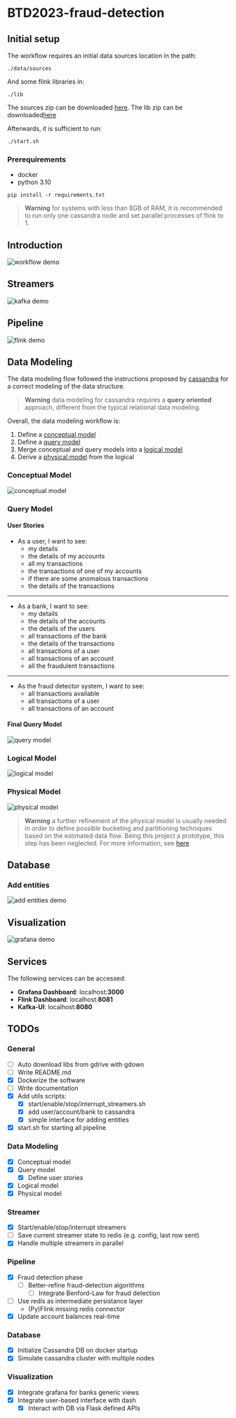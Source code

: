 # BTD2023-fraud-detection

## Initial setup

The workflow requires an initial data sources location in the path:
```
./data/sources
```
And some flink libraries in:
```
./lib
```

The sources zip can be downloaded [here](https://drive.google.com/file/d/13Po01RVLYdbDWWEvDPSfqElstoX_aX1g/view?usp=sharing).
The lib zip can be downloaded[here](https://drive.google.com/file/d/1cBIjjZTNSo9UqNsf9Hq3LvYaWSyWuvoz/view?usp=drive_link)

Afterwards, it is sufficient to run:
```sh
./start.sh
```

### Prerequirements

* docker
* python 3.10
```
pip install -r requirements.txt
```
> **Warning** for systems with less than 8GB of RAM, it is recommended to run only one cassandra node and set parallel processes of flink to 1. 

## Introduction

![workflow demo](./img/workflow.gif)

## Streamers

![kafka demo](./img/kafka_ui.png)

## Pipeline

![flink demo](./img/flink_dash.png)

## Data Modeling

The data modeling flow followed the instructions proposed by
[cassandra](https://cassandra.apache.org/doc/latest/cassandra/data_modeling.html) for a correct modeling of the data structure.
> **Warning**
> data modeling for cassandra requires a **query oriented** approach, different from the typical relational data modeling.

Overall, the data modeling workflow is:
1. Define a [conceptual model](#conceptual-model)
2. Define a [query model](#query-model)
3. Merge conceptual and query models into a [logical model](#logical-model)
4. Derive a [physical model](#physical-model) from the logical

### Conceptual Model
![conceptual model](img/1_conceptual_model.drawio.png)

### Query Model

#### User Stories

* As a user, I want to see:
    * my details
    * the details of my accounts
    * all my transactions
    * the transactions of one of my accounts
    * if there are some anomalous transactions
    * the details of the transactions

----

* As a bank, I want to see:
    * my details
    * the details of the accounts
    * the details of the users
    * all transactions of the bank
    * the details of the transactions
    * all transactions of a user
    * all transactions of an account
    * all the fraudulent transactions

----

* As the fraud detector system, I want to see:
    * all transactions available
    * all transactions of a user
    * all transactions of an account
    
#### Final Query Model

![query model](img/2_query_model.drawio.png)

### Logical Model

![logical model](img/3_logical_model.drawio.png)

### Physical Model

![physical model](img/4_physical_model.png)

> **Warning**
> a further refinement of the physical model is usually needed in order to define possible bucketing and partitioning techniques based on the estimated data flow. Being this project a prototype, this step has been neglected. For more information, see [here](https://cassandra.apache.org/doc/latest/cassandra/data_modeling/data_modeling_refining.html)

## Database

### Add entities

![add entities demo](./img/insert_bank.gif)

## Visualization

![grafana demo](./img/grafana.gif)

## Services

The following services can be accessed:
* **Grafana Dashboard**: localhost:**3000**
* **Flink Dashboard**: localhost:**8081**
* **Kafka-UI**: localhost:**8080**

## TODOs

### General
- [ ] Auto download libs from gdrive with gdown
- [ ] Write README.md
- [x] Dockerize the software
- [ ] Write documentation
- [x] Add utils scripts:
    - [x] start/enable/stop/interrupt_streamers.sh
    - [x] add user/account/bank to cassandra
    - [x] simple interface for adding entities
- [x] start.sh for starting all pipeline

### Data Modeling
- [x] Conceptual model
- [x] Query model
    - [x] Define user stories
- [x] Logical model
- [x] Physical model

### Streamer
- [x] Start/enable/stop/interrupt streamers
- [ ] Save current streamer state to redis (e.g. config, last row sent)
- [x] Handle multiple streamers in parallel

### Pipeline
- [x] Fraud detection phase
    - [ ] Better-refine fraud-detection algorithms
        - [ ] Integrate Benford-Law for fraud detection
- [ ] Use redis as intermediate persistance layer
    - (Py)Flink missing redis connector
- [x] Update account balances real-time

### Database
- [x] Initialize Cassandra DB on docker startup
- [x] Simulate cassandra cluster with multiple nodes

### Visualization
- [x] Integrate grafana for banks generic views
- [x] Integrate user-based interface with dash
    - [x] Interact with DB via Flask defined APIs
